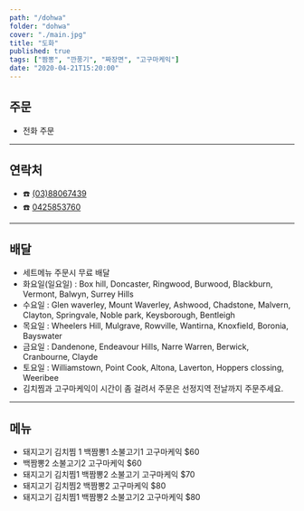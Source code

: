 ```yaml
---
path: "/dohwa"
folder: "dohwa"
cover: "./main.jpg"
title: "도화"
published: true
tags: ["짬뽕", "깐풍기", "짜장면", "고구마케익"]
date: "2020-04-21T15:20:00"
---
```


## 주문
- 전화 주문

---

## 연락처
- ☎️ <a href="tel:0388067439">(03)88067439</a>
- ☎️ <a href="tel:0425853760">0425853760</a>

---

## 배달
- 세트메뉴 주문시 무료 배달
- 화요일(일요일) : Box hill, Doncaster, Ringwood, Burwood, Blackburn, Vermont, Balwyn, Surrey Hills
- 수요일 : Glen waverley, Mount Waverley, Ashwood, Chadstone, Malvern, Clayton, Springvale, Noble park, Keysborough, Bentleigh
- 목요일 : Wheelers Hill, Mulgrave, Rowville, Wantirna, Knoxfield, Boronia, Bayswater
- 금요일 : Dandenone, Endeavour Hills, Narre Warren, Berwick, Cranbourne, Clayde
- 토요일 : Williamstown, Point Cook, Altona, Laverton, Hoppers clossing, Weeribee 
- 김치찜과 고구마케익이 시간이 좀 걸려서 주문은 선정지역 전날까지 주문주세요. 

---

## 메뉴
- 돼지고기 김치찜 1 백짬뽕1 소불고기1 고구마케익 $60
- 백짬뽕2 소불고기2 고구마케익 $60
- 돼지고기 김치찜1 백짬뽕2 소불고기 고구마케익 $70
- 돼지고기 김치찜2 백짬뽕2 고구마케익 $80
- 돼지고기 김치찜1 백짬뽕2 소불고기2 고구마케익 $80
